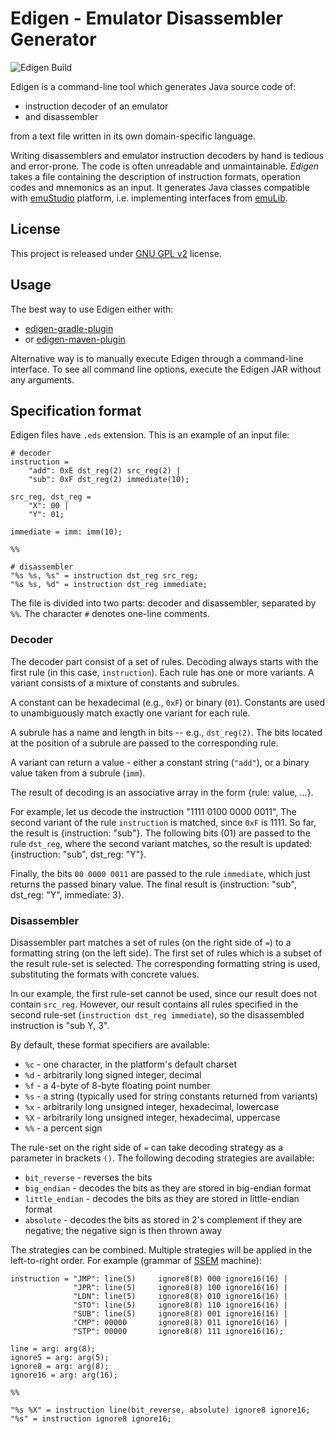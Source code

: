 # Edigen - Emulator Disassembler Generator
![Edigen Build](https://github.com/emustudio/edigen/workflows/Edigen%20Build/badge.svg)

Edigen is a command-line tool which generates Java source code of:
 * instruction decoder of an emulator
 * and disassembler

from a text file written in its own domain-specific language.

Writing disassemblers and emulator instruction decoders by hand is tedious and error-prone. The code is often
unreadable and unmaintainable. *Edigen* takes a file containing the description of instruction formats, operation
codes and mnemonics as an input. It generates Java classes compatible with
[emuStudio](http://github.com/emustudio/emuStudio) platform, i.e. implementing interfaces from [emuLib](http://github.com/emustudio/emuLib).

## License

This project is released under [GNU GPL v2](https://www.gnu.org/licenses/gpl-2.0.html) license.

## Usage

The best way to use Edigen either with:

- [edigen-gradle-plugin](https://github.com/emustudio/edigen-gradle-plugin)
- or [edigen-maven-plugin](https://github.com/emustudio/edigen-maven-plugin)
  
Alternative way is to manually execute Edigen through a command-line interface. To see all command line options,
execute the Edigen JAR without any arguments.

## Specification format

Edigen files have `.eds` extension. This is an example of an input file:

```
# decoder
instruction =
    "add": 0xE dst_reg(2) src_reg(2) |
    "sub": 0xF dst_reg(2) immediate(10);

src_reg, dst_reg =
    "X": 00 |
    "Y": 01;

immediate = imm: imm(10);

%%

# disassembler
"%s %s, %s" = instruction dst_reg src_reg;
"%s %s, %d" = instruction dst_reg immediate;
```

The file is divided into two parts: decoder and disassembler, separated by `%%`. The character `#` denotes one-line comments.

### Decoder

The decoder part consist of a set of rules. Decoding always starts with the first rule (in this case, `instruction`).
Each rule has one or more variants. A variant consists of a mixture of constants and subrules.

A constant can be hexadecimal (e.g., `0xF`) or binary (`01`). Constants are used to unambiguously match exactly one
variant for each rule.

A subrule has a name and length in bits -- e.g., `dst_reg(2)`. The bits located at the position of a subrule are passed
to the corresponding rule.

A variant can return a value - either a constant string (`"add"`), or a binary value taken from a subrule (`imm`).

The result of decoding is an associative array in the form {rule: value, ...}.

For example, let us decode the instruction "1111 0100 0000 0011", The second variant of the rule `instruction` is
matched, since `0xF` is 1111. So far, the result is {instruction: "sub"}. The following bits (01) are passed to the
rule `dst_reg`, where the second variant matches, so the result is updated: {instruction: "sub", dst_reg: "Y"}.

Finally, the bits `00 0000 0011` are passed to the rule `immediate`, which just returns the passed binary value.
The final result is {instruction: "sub", dst_reg: "Y", immediate: 3}.

### Disassembler

Disassembler part matches a set of rules (on the right side of `=`) to a formatting string (on the left side).
The first set of rules which is a subset of the result rule-set is selected. The corresponding formatting string is used,
substituting the formats with concrete values.

In our example, the first rule-set cannot be used, since our result does not contain `src_reg`. However, our result
contains all rules specified in the second rule-set (`instruction dst_reg immediate`), so the disassembled instruction
is "sub Y, 3".

By default, these format specifiers are available:
 * `%c` - one character, in the platform's default charset
 * `%d` - arbitrarily long signed integer, decimal
 * `%f` - a 4-byte of 8-byte floating point number
 * `%s` - a string (typically used for string constants returned from variants)
 * `%x` - arbitrarily long unsigned integer, hexadecimal, lowercase
 * `%X` - arbitrarily long unsigned integer, hexadecimal, uppercase
 * `%%` - a percent sign
 
 The rule-set on the right side of `=` can take decoding strategy as a parameter in brackets `()`. The following
 decoding strategies are available:
 
 * `bit_reverse` - reverses the bits
 * `big_endian` - decodes the bits as they are stored in big-endian format
 * `little_endian` - decodes the bits as they are stored in little-endian format
 * `absolute` - decodes the bits as stored in 2's complement if they are negative; the negative sign is then thrown away
 
The strategies can be combined. Multiple strategies will be applied in the left-to-right order.
For example (grammar of [SSEM](http://curation.cs.manchester.ac.uk/computer50/www.computer50.org/mark1/prog98/ssemref.html) machine):

```
instruction = "JMP": line(5)     ignore8(8) 000 ignore16(16) |
              "JPR": line(5)     ignore8(8) 100 ignore16(16) |
              "LDN": line(5)     ignore8(8) 010 ignore16(16) |
              "STO": line(5)     ignore8(8) 110 ignore16(16) |
              "SUB": line(5)     ignore8(8) 001 ignore16(16) |
              "CMP": 00000       ignore8(8) 011 ignore16(16) |
              "STP": 00000       ignore8(8) 111 ignore16(16);

line = arg: arg(8);
ignore5 = arg: arg(5);
ignore8 = arg: arg(8);
ignore16 = arg: arg(16);

%%

"%s %X" = instruction line(bit_reverse, absolute) ignore8 ignore16;
"%s" = instruction ignore8 ignore16;
```